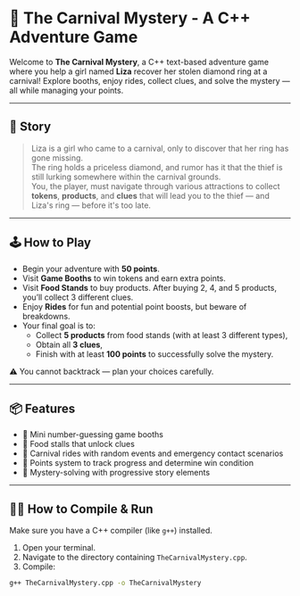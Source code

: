 # 🎪 The Carnival Mystery - A C++ Adventure Game

Welcome to **The Carnival Mystery**, a C++ text-based adventure game where you help a girl named **Liza** recover her stolen diamond ring at a carnival! Explore booths, enjoy rides, collect clues, and solve the mystery — all while managing your points.

---

## 📖 Story

> Liza is a girl who came to a carnival, only to discover that her ring has gone missing.  
> The ring holds a priceless diamond, and rumor has it that the thief is still lurking somewhere within the carnival grounds.  
> You, the player, must navigate through various attractions to collect **tokens**, **products**, and **clues** that will lead you to the thief — and Liza's ring — before it's too late.

---

## 🕹️ How to Play

- Begin your adventure with **50 points**.
- Visit **Game Booths** to win tokens and earn extra points.
- Visit **Food Stands** to buy products. After buying 2, 4, and 5 products, you’ll collect 3 different clues.
- Enjoy **Rides** for fun and potential point boosts, but beware of breakdowns.
- Your final goal is to:
  - Collect **5 products** from food stands (with at least 3 different types),
  - Obtain all **3 clues**,
  - Finish with at least **100 points** to successfully solve the mystery.

⚠️ You cannot backtrack — plan your choices carefully.

---

## 📦 Features

- 🎲 Mini number-guessing game booths
- 🍦 Food stalls that unlock clues
- 🎠 Carnival rides with random events and emergency contact scenarios
- 🎯 Points system to track progress and determine win condition
- 🧠 Mystery-solving with progressive story elements

---

## 🧑‍💻 How to Compile & Run

Make sure you have a C++ compiler (like `g++`) installed.

1. Open your terminal.
2. Navigate to the directory containing `TheCarnivalMystery.cpp`.
3. Compile:

```bash
g++ TheCarnivalMystery.cpp -o TheCarnivalMystery
